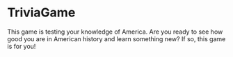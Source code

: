 # TriviaGame
This game is testing your knowledge of America. 
Are you ready to see how good you are in American history and learn something new? 
If so, this game is for you!